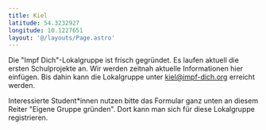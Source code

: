 ```yaml
---
title: Kiel
latitude: 54.3232927
longitude: 10.1227651
layout: '@/layouts/Page.astro'
---
```


Die "Impf Dich"-Lokalgruppe ist frisch gegründet. Es laufen aktuell die ersten Schulprojekte an. Wir werden zeitnah aktuelle Informationen hier einfügen. Bis dahin kann die Lokalgruppe unter kiel@impf-dich.org erreicht werden.

Interessierte Student\*innen nutzen bitte das Formular ganz unten an diesem Reiter "Eigene Gruppe gründen". Dort kann man sich für diese Lokalgruppe registrieren.
